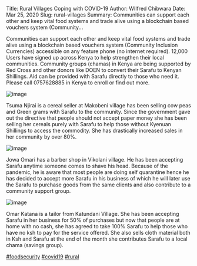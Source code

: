 Title: Rural Villages Coping with COVID-19
Author: WIlfred Chibwara
Date: Mar 25, 2020
Slug: rural-villages
Summary: Communities can support each other and keep vital food systems and trade alive using a blockchain based vouchers system (Community...

Communities can support each other and keep vital food systems and trade
alive using a blockchain based vouchers system (Community Inclusion
Currencies) accessible on any feature phone (no internet required).
12,000 Users have signed up across Kenya to help strengthen their local
communities. Community groups (chamas) in Kenya are being supported by
Red Cross and other donors like DOEN to convert their Sarafu to Kenyan
Shillings. Aid can be provided with Sarafu directly to those who need
it. Please call 0757628885 in Kenya to enroll or find out more.

![image](images/blog/rural-villages1.webp)

Tsuma Njirai is a cereal seller at Makobeni village has been selling cow
peas and Green grams with Sarafu to the community. Since the government
gave out the directive that people should not accept paper money she has
been selling her cereals purely with Sarafu to help those without
Kyenuan Shillings to access the commodity. She has drastically increased
sales in her community by over 80%.

![image](images/blog/rural-villages38.webp)

Jowa Omari has a barber shop in Vikolani village. He has been accepting
Sarafu anytime someone comes to shave his head. Because of the pandemic,
he is aware that most people are doing self quarantine hence he has
decided to accept more Sarafu in his business of which he will later use
the Sarafu to purchase goods from the same clients and also contribute
to a community support group.

![image](images/blog/rural-villages70.webp)

Omar Katana is a tailor from Katundani Village. She has been accepting
Sarafu in her business for 50% of purchases but now that people are at
home with no cash, she has agreed to take 100% Sarafu to help those who
have no ksh to pay for the service offered. She also sells cloth
material both in Ksh and Sarafu at the end of the month she contributes
Sarafu to a local chama (savings group).

[#foodsecurity](https://www.grassrootseconomics.org/blog/hashtags/foodsecurity)
[#covid19](https://www.grassrootseconomics.org/blog/hashtags/covid19)
[#rural](https://www.grassrootseconomics.org/blog/hashtags/rural)

